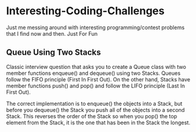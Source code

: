 # Interesting-Coding-Challenges
Just me messing around with interesting programming/contest problems that I find now and then. Just For Fun


## Queue Using Two Stacks
Classic interview question that asks you to create a Queue class with two member functions enqueue() and dequeue() using two Stacks.
Queues follow the FIFO principle (First In First Out). On the other hand, Stacks have member functions push() and pop() and follow the LIFO principle (Last In First Out). 

The correct implementation is to enqueue() the objects into a Stack, but before you dequeue() the Stack you push all of the objects into a second Stack. This reverses the order of the Stack so when you pop() the top element from the Stack, it is the one that has been in the Stack the longest.

